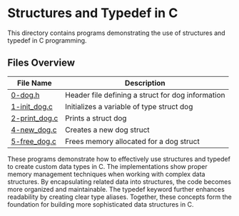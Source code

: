 # Structures and Typedef in C

This directory contains programs demonstrating the use of structures and typedef in C programming.

## Files Overview

| File Name | Description |
|-----------|-------------|
| [0-dog.h](0-dog.h) | Header file defining a struct for dog information |
| [1-init_dog.c](1-init_dog.c) | Initializes a variable of type struct dog |
| [2-print_dog.c](2-print_dog.c) | Prints a struct dog |
| [4-new_dog.c](4-new_dog.c) | Creates a new dog struct |
| [5-free_dog.c](5-free_dog.c) | Frees memory allocated for a dog struct |

These programs demonstrate how to effectively use structures and typedef to create custom data types in C. The implementations show proper memory management techniques when working with complex data structures. By encapsulating related data into structures, the code becomes more organized and maintainable. The typedef keyword further enhances readability by creating clear type aliases. Together, these concepts form the foundation for building more sophisticated data structures in C.
